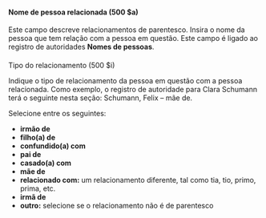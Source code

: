 #### Nome de pessoa relacionada (500 $a)

Este campo descreve relacionamentos de parentesco. Insira o nome da pessoa que tem relação com a pessoa em questão. Este campo é ligado ao registro de autoridades **Nomes de pessoas**. &nbsp;

####   
Tipo do relacionamento (500 $i)

Indique o tipo de relacionamento da pessoa em questão com a pessoa relacionada. Como exemplo, o registro de autoridade para Clara Schumann terá o seguinte nesta seção: Schumann, Felix – mãe de. &nbsp;

Selecione entre os seguintes:

- **irmão de**
- **filho(a) de**
- **confundido(a) com**
- **pai de**   
- **casado(a) com**
- **mãe de**
- **relacionado com:** um relacionamento diferente, tal como tia, tio, primo, prima, etc.
- **irmã de**   
- **outro:** selecione se o relacionamento não é de parentesco